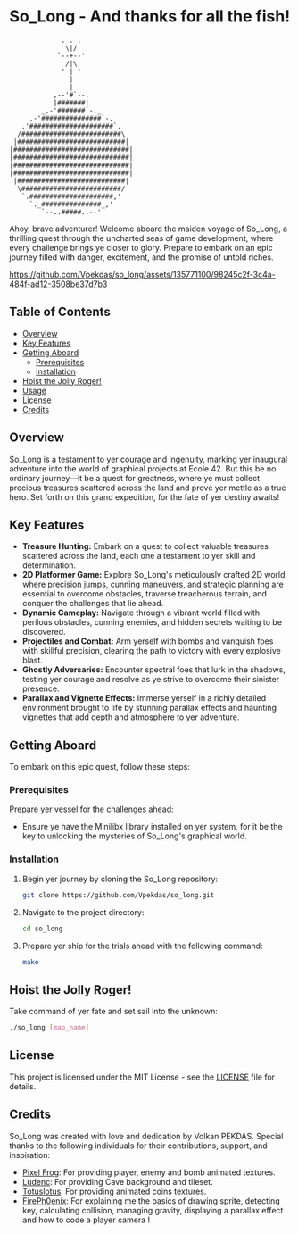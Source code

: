 # So_Long - And thanks for all the fish!
```
             . . .                         
              \|/                          
            `--+--'                        
              /|\                          
             ' | '                         
               |                           
               |                           
           ,--'#`--.                       
           |#######|                       
        _.-'#######`-._                    
     ,-'###############`-.                 
   ,'#####################`,               
  /#########################\              
 |###########################|             
|#############################|            
|#############################|            
|#############################|            
|#############################|            
 |###########################|             
  \#########################/              
   `.#####################,'               
     `._###############_,'                 
        `--..#####..--'
```

Ahoy, brave adventurer! Welcome aboard the maiden voyage of So_Long, a thrilling quest through the uncharted seas of game development, where every challenge brings ye closer to glory. Prepare to embark on an epic journey filled with danger, excitement, and the promise of untold riches.

https://github.com/Vpekdas/so_long/assets/135771100/98245c2f-3c4a-484f-ad12-3508be37d7b3

## Table of Contents

- [Overview](#overview)
- [Key Features](#key-features)
- [Getting Aboard](#getting-aboard)
  - [Prerequisites](#prerequisites)
  - [Installation](#installation)
- [Hoist the Jolly Roger!](#hoist-the-jolly-roger)
- [Usage](#usage)
- [License](#license)
- [Credits](#credits)

## Overview

So_Long is a testament to yer courage and ingenuity, marking yer inaugural adventure into the world of graphical projects at Ecole 42. But this be no ordinary journey—it be a quest for greatness, where ye must collect precious treasures scattered across the land and prove yer mettle as a true hero. Set forth on this grand expedition, for the fate of yer destiny awaits!

## Key Features

- **Treasure Hunting:** Embark on a quest to collect valuable treasures scattered across the land, each one a testament to yer skill and determination.
- **2D Platformer Game:** Explore So_Long's meticulously crafted 2D world, where precision jumps, cunning maneuvers, and strategic planning are essential to overcome obstacles, traverse treacherous terrain, and conquer the challenges that lie ahead.
- **Dynamic Gameplay:** Navigate through a vibrant world filled with perilous obstacles, cunning enemies, and hidden secrets waiting to be discovered.
- **Projectiles and Combat:** Arm yerself with bombs and vanquish foes with skillful precision, clearing the path to victory with every explosive blast.
- **Ghostly Adversaries:** Encounter spectral foes that lurk in the shadows, testing yer courage and resolve as ye strive to overcome their sinister presence.
- **Parallax and Vignette Effects:** Immerse yerself in a richly detailed environment brought to life by stunning parallax effects and haunting vignettes that add depth and atmosphere to yer adventure.

## Getting Aboard

To embark on this epic quest, follow these steps:

### Prerequisites

Prepare yer vessel for the challenges ahead:

- Ensure ye have the Minilibx library installed on yer system, for it be the key to unlocking the mysteries of So_Long's graphical world.

### Installation

1. Begin yer journey by cloning the So_Long repository:

    ```bash
    git clone https://github.com/Vpekdas/so_long.git
    ```

2. Navigate to the project directory:

    ```bash
    cd so_long
    ```

3. Prepare yer ship for the trials ahead with the following command:

    ```bash
    make
    ```

## Hoist the Jolly Roger!

Take command of yer fate and set sail into the unknown:

```bash
./so_long [map_name]
```

## License

This project is licensed under the MIT License - see the [LICENSE](LICENSE) file for details.

## Credits

So_Long was created with love and dedication by Volkan PEKDAS. Special thanks to the following individuals for their contributions, support, and inspiration:

- [Pixel Frog](https://pixelfrog-assets.itch.io/): For providing player, enemy and bomb animated textures.
- [Ludenc](https://ludenc.itch.io/): For providing Cave background and tileset.
- [Totuslotus](https://totuslotus.itch.io/): For providing animated coins textures.
- [FirePh0enix](https://github.com/FirePh0enix): For explaining me the basics of drawing sprite, detecting key, calculating collision, managing gravity, displaying a parallax effect and how to code a player camera !
